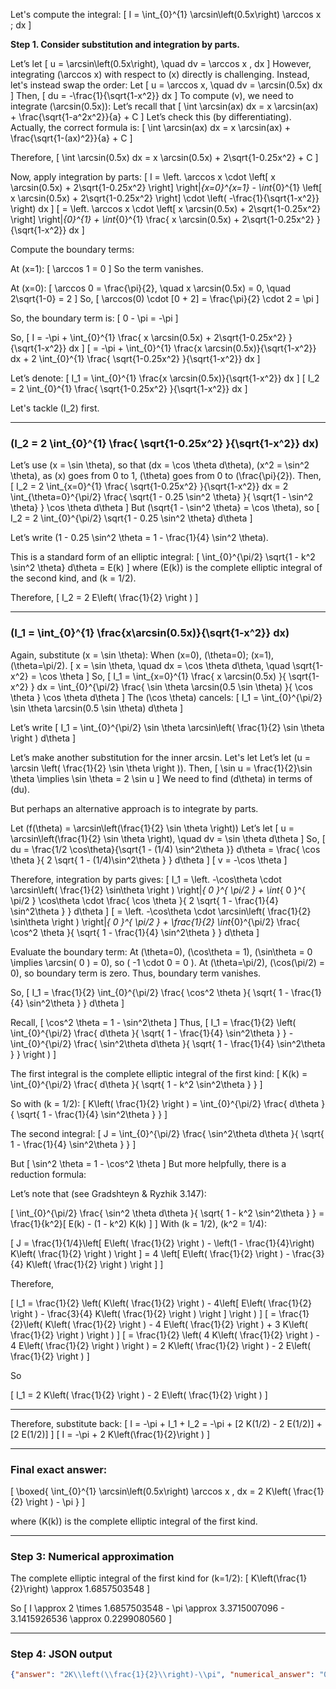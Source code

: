Let's compute the integral:
\[
I = \int_{0}^{1} \arcsin\left(0.5x\right) \arccos x \; dx
\]

**Step 1. Consider substitution and integration by parts.**

Let’s let
\[
u = \arcsin\left(0.5x\right), \quad dv = \arccos x \, dx
\]
However, integrating \(\arccos x\) with respect to \(x\) directly is challenging. Instead, let's instead swap the order:
Let
\[
u = \arccos x, \quad dv = \arcsin(0.5x) dx
\]
Then,
\[
du = -\frac{1}{\sqrt{1-x^2}} dx
\]
To compute \(v\), we need to integrate \(\arcsin(0.5x)\):
Let’s recall that
\[
\int \arcsin(ax) dx = x \arcsin(ax) + \frac{\sqrt{1-a^2x^2}}{a} + C
\]
Let’s check this (by differentiating). Actually, the correct formula is:
\[
\int \arcsin(ax) dx = x \arcsin(ax) + \frac{\sqrt{1-(ax)^2}}{a} + C
\]

Therefore,
\[
\int \arcsin(0.5x) dx = x \arcsin(0.5x) + 2\sqrt{1-0.25x^2} + C
\]

Now, apply integration by parts:
\[
I = \left. \arccos x \cdot \left[ x \arcsin(0.5x) + 2\sqrt{1-0.25x^2} \right] \right|_{x=0}^{x=1} - \int_{0}^{1} \left[ x \arcsin(0.5x) + 2\sqrt{1-0.25x^2} \right] \cdot \left( -\frac{1}{\sqrt{1-x^2}} \right) dx
\]
\[
= \left. \arccos x \cdot \left[ x \arcsin(0.5x) + 2\sqrt{1-0.25x^2} \right] \right|_{0}^{1} + \int_{0}^{1} \frac{ x \arcsin(0.5x) + 2\sqrt{1-0.25x^2} }{\sqrt{1-x^2}} dx
\]

Compute the boundary terms:

At \(x=1\):
\[
\arccos 1 = 0
\]
So the term vanishes.

At \(x=0\):
\[
\arccos 0 = \frac{\pi}{2}, \quad x \arcsin(0.5x) = 0, \quad 2\sqrt{1-0} = 2
\]
So,
\[
\arccos(0) \cdot [0 + 2] = \frac{\pi}{2} \cdot 2 = \pi
\]

So, the boundary term is:
\[
0 - \pi = -\pi
\]

So,
\[
I = -\pi + \int_{0}^{1} \frac{ x \arcsin(0.5x) + 2\sqrt{1-0.25x^2} }{\sqrt{1-x^2}} dx
\]
\[
= -\pi + \int_{0}^{1} \frac{x \arcsin(0.5x)}{\sqrt{1-x^2}} dx + 2 \int_{0}^{1} \frac{ \sqrt{1-0.25x^2} }{\sqrt{1-x^2}} dx
\]

Let’s denote:
\[
I_1 = \int_{0}^{1} \frac{x \arcsin(0.5x)}{\sqrt{1-x^2}} dx
\]
\[
I_2 = 2 \int_{0}^{1} \frac{ \sqrt{1-0.25x^2} }{\sqrt{1-x^2}} dx
\]

Let's tackle \(I_2\) first.

---

### \(I_2 = 2 \int_{0}^{1} \frac{ \sqrt{1-0.25x^2} }{\sqrt{1-x^2}} dx\)

Let’s use \(x = \sin \theta\), so that \(dx = \cos \theta d\theta\), \(x^2 = \sin^2 \theta\), as \(x\) goes from 0 to 1, \(\theta\) goes from 0 to \(\frac{\pi}{2}\).
Then,
\[
I_2 = 2 \int_{x=0}^{1} \frac{ \sqrt{1-0.25x^2} }{\sqrt{1-x^2}} dx = 2 \int_{\theta=0}^{\pi/2} \frac{ \sqrt{1 - 0.25 \sin^2 \theta} }{ \sqrt{1 - \sin^2 \theta} } \cos \theta d\theta
\]
But \(\sqrt{1 - \sin^2 \theta} = \cos \theta\), so
\[
I_2 = 2 \int_{0}^{\pi/2} \sqrt{1 - 0.25 \sin^2 \theta} d\theta
\]

Let’s write \(1 - 0.25 \sin^2 \theta = 1 - \frac{1}{4} \sin^2 \theta\).

This is a standard form of an elliptic integral:
\[
\int_{0}^{\pi/2} \sqrt{1 - k^2 \sin^2 \theta} d\theta = E(k)
\]
where \(E(k)\) is the complete elliptic integral of the second kind, and \(k = 1/2\).

Therefore,
\[
I_2 = 2 E\left( \frac{1}{2} \right )
\]

---

### \(I_1 = \int_{0}^{1} \frac{x\arcsin(0.5x)}{\sqrt{1-x^2}} dx\)

Again, substitute \(x = \sin \theta\):
When \(x=0\), \(\theta=0\); \(x=1\), \(\theta=\pi/2\).
\[
x = \sin \theta, \quad dx = \cos \theta d\theta, \quad \sqrt{1-x^2} = \cos \theta
\]
So,
\[
I_1 = \int_{x=0}^{1} \frac{ x \arcsin(0.5x) }{ \sqrt{1-x^2} } dx = \int_{0}^{\pi/2} \frac{ \sin \theta \arcsin(0.5 \sin \theta) }{ \cos \theta } \cos \theta d\theta
\]
The \(\cos \theta\) cancels:
\[
I_1 = \int_{0}^{\pi/2} \sin \theta \arcsin(0.5 \sin \theta) d\theta
\]

Let’s write
\[
I_1 = \int_{0}^{\pi/2} \sin \theta \arcsin\left( \frac{1}{2} \sin \theta \right ) d\theta
\]

Let’s make another substitution for the inner arcsin. Let's let
Let’s let \(u = \arcsin \left( \frac{1}{2} \sin \theta \right )\).
Then, 
\[
\sin u = \frac{1}{2}\sin \theta \implies \sin \theta = 2 \sin u
\]
We need to find \(d\theta\) in terms of \(du\).

But perhaps an alternative approach is to integrate by parts.

Let \(f(\theta) = \arcsin\left(\frac{1}{2} \sin \theta \right)\)
Let’s let 
\[
u = \arcsin\left(\frac{1}{2} \sin \theta \right), \quad dv = \sin \theta d\theta
\]
So,
\[
du = \frac{1/2 \cos\theta}{\sqrt{1 - (1/4) \sin^2\theta }} d\theta = \frac{ \cos \theta }{ 2 \sqrt{ 1 - (1/4)\sin^2\theta } } d\theta
\]
\[
v = -\cos \theta
\]

Therefore, integration by parts gives:
\[
I_1 = \left. -\cos\theta \cdot \arcsin\left( \frac{1}{2} \sin\theta \right ) \right|_{ 0 }^{ \pi/2 } + \int_{ 0 }^{ \pi/2 } \cos\theta \cdot \frac{ \cos \theta }{ 2 \sqrt{ 1 - \frac{1}{4} \sin^2\theta } } d\theta
\]
\[
= \left. -\cos\theta \cdot \arcsin\left( \frac{1}{2} \sin\theta \right ) \right|_{ 0 }^{ \pi/2 } + \frac{1}{2} \int_{0}^{\pi/2} \frac{ \cos^2 \theta }{ \sqrt{ 1 - \frac{1}{4} \sin^2\theta } } d\theta
\]

Evaluate the boundary term:
At \(\theta=0\), \(\cos\theta = 1\), \(\sin\theta = 0 \implies \arcsin( 0 ) = 0\), so \( -1 \cdot 0 = 0 \).
At \(\theta=\pi/2\), \(\cos(\pi/2) = 0\), so boundary term is zero.
Thus, boundary term vanishes.

So,
\[
I_1 = \frac{1}{2} \int_{0}^{\pi/2} \frac{ \cos^2 \theta }{ \sqrt{ 1 - \frac{1}{4} \sin^2\theta } } d\theta
\]

Recall,
\[
\cos^2 \theta = 1 - \sin^2\theta
\]
Thus,
\[
I_1 = \frac{1}{2} \left( \int_{0}^{\pi/2} \frac{ d\theta }{ \sqrt{ 1 - \frac{1}{4} \sin^2\theta } } - \int_{0}^{\pi/2} \frac{ \sin^2\theta d\theta }{ \sqrt{ 1 - \frac{1}{4} \sin^2\theta } } \right )
\]

The first integral is the complete elliptic integral of the first kind:
\[
K(k) = \int_{0}^{\pi/2} \frac{ d\theta }{ \sqrt{ 1 - k^2 \sin^2\theta } }
\]

So with \(k = 1/2\):
\[
K\left( \frac{1}{2} \right ) = \int_{0}^{\pi/2} \frac{ d\theta }{ \sqrt{ 1 - \frac{1}{4} \sin^2\theta } }
\]

The second integral:
\[
J = \int_{0}^{\pi/2} \frac{ \sin^2\theta d\theta }{ \sqrt{ 1 - \frac{1}{4} \sin^2\theta } }
\]

But
\[
\sin^2 \theta = 1 - \cos^2 \theta
\]
But more helpfully, there is a reduction formula:

Let’s note that (see Gradshteyn & Ryzhik 3.147):

\[
\int_{0}^{\pi/2} \frac{ \sin^2 \theta d\theta }{ \sqrt{ 1 - k^2 \sin^2\theta } } = \frac{1}{k^2}[ E(k) - (1 - k^2) K(k) ]
\]
With \(k = 1/2\), \(k^2 = 1/4\):

\[
J = \frac{1}{1/4}\left[ E\left( \frac{1}{2} \right ) - \left(1 - \frac{1}{4}\right) K\left( \frac{1}{2} \right ) \right ]
= 4 \left[ E\left( \frac{1}{2} \right ) - \frac{3}{4} K\left( \frac{1}{2} \right ) \right ]
\]

Therefore,

\[
I_1 = \frac{1}{2} \left( K\left( \frac{1}{2} \right ) - 4\left[ E\left( \frac{1}{2} \right ) - \frac{3}{4} K\left( \frac{1}{2} \right ) \right ] \right )
\]
\[
= \frac{1}{2}\left( K\left( \frac{1}{2} \right ) - 4 E\left( \frac{1}{2} \right ) + 3 K\left( \frac{1}{2} \right ) \right )
\]
\[
= \frac{1}{2} \left( 4 K\left( \frac{1}{2} \right ) - 4 E\left( \frac{1}{2} \right ) \right )
= 2 K\left( \frac{1}{2} \right ) - 2 E\left( \frac{1}{2} \right )
\]

So

\[
I_1 = 2 K\left( \frac{1}{2} \right ) - 2 E\left( \frac{1}{2} \right )
\]

---

Therefore, substitute back:
\[
I = -\pi + I_1 + I_2 = -\pi + [2 K(1/2) - 2 E(1/2)] + [2 E(1/2)]
\]
\[
I = -\pi + 2 K\left(\frac{1}{2}\right )
\]

---

### Final exact answer:

\[
\boxed{
\int_{0}^{1} \arcsin\left(0.5x\right) \arccos x \, dx
= 2 K\left( \frac{1}{2} \right ) - \pi
}
\]

where \(K(k)\) is the complete elliptic integral of the first kind.

---

### Step 3: Numerical approximation

The complete elliptic integral of the first kind for \(k=1/2\):
\[
K\left(\frac{1}{2}\right) \approx 1.6857503548
\]

So
\[
I \approx 2 \times 1.6857503548 - \pi \approx 3.3715007096 - 3.1415926536 \approx 0.2299080560
\]

---

### Step 4: JSON output

```json
{"answer": "2K\\left(\\frac{1}{2}\\right)-\\pi", "numerical_answer": "0.2299080560"}
```